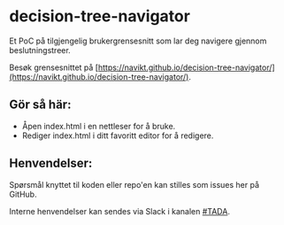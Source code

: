 # decision-tree-navigator
Et PoC på tilgjengelig brukergrensesnitt som lar deg navigere gjennom beslutningstreer.

Besøk grensesnittet på [https://navikt.github.io/decision-tree-navigator/](https://navikt.github.io/decision-tree-navigator/).




## Gör så här:
- Åpen index.html i en nettleser for å bruke.
- Rediger index.html i ditt favoritt editor for å redigere.

## Henvendelser:
Spørsmål knyttet til koden eller repo'en kan stilles som issues her på GitHub.

Interne henvendelser kan sendes via Slack i kanalen [#TADA](https://nav-it.slack.com/archives/C03CXENSLMV).